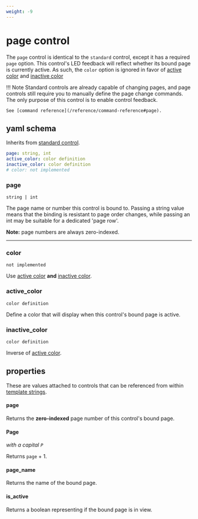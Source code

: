 ```yaml
---
weight: -9
---
```


# page control

The `page` control is identical to the `standard` control, except it has a required `page` option. This control's LED feedback will reflect whether its bound page is currently active. As such, the `color` option is ignored in favor of [active color](#active_color) and [inactive color](#inactive_color)

!!! Note
    Standard controls are already capable of changing pages, and page controls still require you to manually define the page change commands. The only purpose of this control is to enable control feedback.

    See [command reference](/reference/command-reference#page).


## yaml schema

Inherits from [standard control](/reference/control-reference/z-control/#yaml-schema).

```yaml
page: string, int
active_color: color definition
inactive_color: color definition
# color: not implemented
```

### page
`string | int`

The page name or number this control is bound to. Passing a string value means that the binding is resistant to page order changes, while passing an int may be suitable for a dedicated 'page row'.

**Note:** page numbers are always zero-indexed.

___
### color
`not implemented`

Use [active color](#active_color) **and** [inactive color](#inactive_color).

### active_color
`color definition`

Define a color that will display when this control's bound page is active.

### inactive_color
`color definition`

Inverse of [active color](#active_color).

## properties

These are values attached to controls that can be referenced from within [template strings](/reference/template-reference#template-strings).

#### page

Returns the **zero-indexed** page number of this control's bound page.

#### Page
_with a capital `P`_

Returns `page` + 1.

#### page_name

Returns the name of the bound page.

#### is_active

Returns a boolean representing if the bound page is in view.
